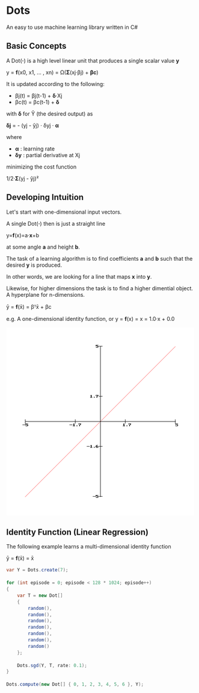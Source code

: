 # Dots

An easy to use machine learning library written in C#


## Basic Concepts

A Dot(**·**) is a high level linear unit that produces a single scalar value **y**

y = **f**(x0, x1, ... , xn) = Ω(**Σ**(xj·βj) + **βc**)

It is updated according to the following:

- βj(t) = βj(t-1) + **δ**·Xj
- βc(t) = βc(t-1) + **δ**

with **δ** for Ŷ (the desired output) as

**δj** = - (yj - ŷj) · δyj · **α** 

where 

- **α** : learning rate
- **δy** : partial derivative at Xj

minimizing the cost function

1/2·**Σ**(yj - ŷj)²


## Developing Intuition

Let's start with one-dimensional input vectors.

A single Dot(**·**) then is just a straight line

y=**f**(x)=a·**x**+b

at some angle **a** and height **b**.

The task of a learning algorithm is to find coefficients **a** and **b** such that the desired **y** is produced.

In other words, we are looking for a line that maps **x** into **y**.

Likewise, for higher dimensions the task is to find a higher dimential object. A hyperplane for n-dimensions.

ȳ = **f**(x̄) = βᵀx̄ + βc  

e.g. A one-dimensional identity function, or y = **f**(x) = x = 1.0·x + 0.0

![y=f(x)=a·x](/Line.png?raw=true "y=f(x)=a·x+b")


## Identity Function (Linear Regression)
 
The following example learns a multi-dimensional identity function

ȳ = **f**(x̄) = x̄

```csharp
var Y = Dots.create(7);

for (int episode = 0; episode < 128 * 1024; episode++)
{
    var T = new Dot[]
    {
        random(),
        random(),
        random(),
        random(),
        random(),
        random(),
        random()
    };
    
    Dots.sgd(Y, T, rate: 0.1);
}

Dots.compute(new Dot[] { 0, 1, 2, 3, 4, 5, 6 }, Y);
```